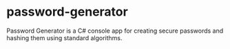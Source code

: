 # password-generator
Password Generator is a C# console app for creating secure passwords and hashing them using standard algorithms.
